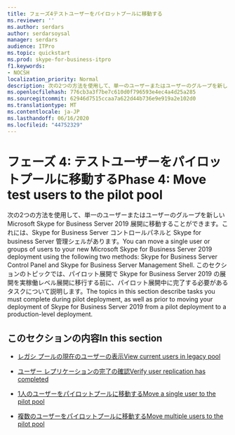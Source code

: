 ```yaml
---
title: フェーズ4テストユーザーをパイロットプールに移動する
ms.reviewer: ''
ms.author: serdars
author: serdarsoysal
manager: serdars
audience: ITPro
ms.topic: quickstart
ms.prod: skype-for-business-itpro
f1.keywords:
- NOCSH
localization_priority: Normal
description: 次の2つの方法を使用して、単一のユーザーまたはユーザーのグループを新しい Microsoft Skype for Business Server 2019 展開に移動することができます。これには、Skype for Business Server コントロールパネルと Skype for business Server 管理シェルがあります。 このセクションのトピックでは、パイロット展開で Skype for Business Server 2019 の展開を実稼働レベル展開に移行する前に、パイロット展開中に完了する必要があるタスクについて説明します。
ms.openlocfilehash: 776cb3a3f7be7c610d0f796593e4ec4a4d25a285
ms.sourcegitcommit: 62946d7515ccaa7a622d44b736e9e919a2e102d0
ms.translationtype: MT
ms.contentlocale: ja-JP
ms.lasthandoff: 06/16/2020
ms.locfileid: "44752329"
---
```

# <a name="phase-4-move-test-users-to-the-pilot-pool"></a><span data-ttu-id="031f1-104">フェーズ 4: テストユーザーをパイロットプールに移動する</span><span class="sxs-lookup"><span data-stu-id="031f1-104">Phase 4: Move test users to the pilot pool</span></span>

<span data-ttu-id="031f1-105">次の2つの方法を使用して、単一のユーザーまたはユーザーのグループを新しい Microsoft Skype for Business Server 2019 展開に移動することができます。これには、Skype for Business Server コントロールパネルと Skype for business Server 管理シェルがあります。</span><span class="sxs-lookup"><span data-stu-id="031f1-105">You can move a single user or groups of users to your new Microsoft Skype for Business Server 2019 deployment using the following two methods: Skype for Business Server Control Panel and Skype for Business Server Management Shell.</span></span> <span data-ttu-id="031f1-106">このセクションのトピックでは、パイロット展開で Skype for Business Server 2019 の展開を実稼働レベル展開に移行する前に、パイロット展開中に完了する必要があるタスクについて説明します。</span><span class="sxs-lookup"><span data-stu-id="031f1-106">The topics in this section describe tasks you must complete during pilot deployment, as well as prior to moving your deployment of Skype for Business Server 2019 from a pilot deployment to a production-level deployment.</span></span>
  
## <a name="in-this-section"></a><span data-ttu-id="031f1-107">このセクションの内容</span><span class="sxs-lookup"><span data-stu-id="031f1-107">In this section</span></span>

- [<span data-ttu-id="031f1-108">レガシ プールの現在のユーザーの表示</span><span class="sxs-lookup"><span data-stu-id="031f1-108">View current users in legacy pool</span></span>](view-current-users-in-legacy-pool.md)
    
- [<span data-ttu-id="031f1-109">ユーザー レプリケーションの完了の確認</span><span class="sxs-lookup"><span data-stu-id="031f1-109">Verify user replication has completed</span></span>](verify-user-replication-has-completed.md)
    
- [<span data-ttu-id="031f1-110">1人のユーザーをパイロットプールに移動する</span><span class="sxs-lookup"><span data-stu-id="031f1-110">Move a single user to the pilot pool</span></span>](move-a-single-user-to-the-pilot-pool.md)
    
- [<span data-ttu-id="031f1-111">複数のユーザーをパイロットプールに移動する</span><span class="sxs-lookup"><span data-stu-id="031f1-111">Move multiple users to the pilot pool</span></span>](move-multiple-users-to-the-pilot-pool.md)
    


